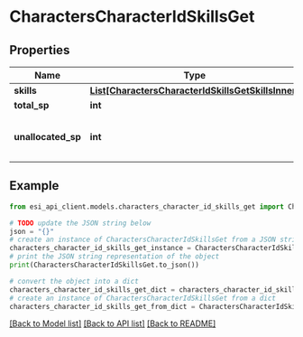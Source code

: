 # CharactersCharacterIdSkillsGet


## Properties

Name | Type | Description | Notes
------------ | ------------- | ------------- | -------------
**skills** | [**List[CharactersCharacterIdSkillsGetSkillsInner]**](CharactersCharacterIdSkillsGetSkillsInner.md) |  | 
**total_sp** | **int** |  | 
**unallocated_sp** | **int** | Skill points available to be assigned | [optional] 

## Example

```python
from esi_api_client.models.characters_character_id_skills_get import CharactersCharacterIdSkillsGet

# TODO update the JSON string below
json = "{}"
# create an instance of CharactersCharacterIdSkillsGet from a JSON string
characters_character_id_skills_get_instance = CharactersCharacterIdSkillsGet.from_json(json)
# print the JSON string representation of the object
print(CharactersCharacterIdSkillsGet.to_json())

# convert the object into a dict
characters_character_id_skills_get_dict = characters_character_id_skills_get_instance.to_dict()
# create an instance of CharactersCharacterIdSkillsGet from a dict
characters_character_id_skills_get_from_dict = CharactersCharacterIdSkillsGet.from_dict(characters_character_id_skills_get_dict)
```
[[Back to Model list]](../README.md#documentation-for-models) [[Back to API list]](../README.md#documentation-for-api-endpoints) [[Back to README]](../README.md)



